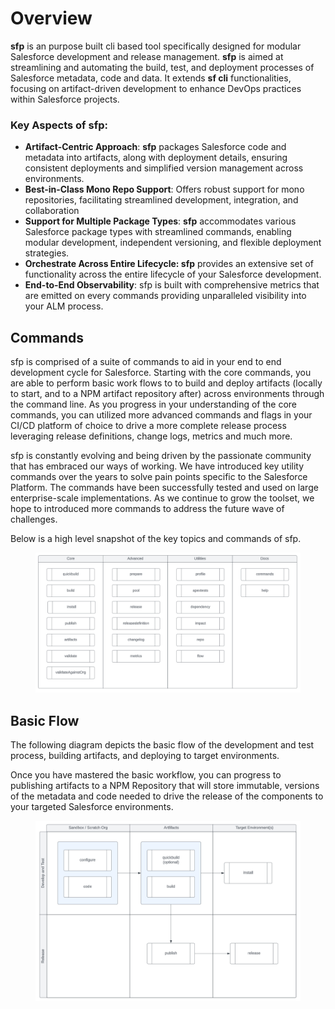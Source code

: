 # Overview

**sfp** is an purpose built cli based tool specifically designed for modular Salesforce development and release management.   **sfp** is aimed at streamlining and automating the build, test, and deployment processes of Salesforce metadata,  code and data. It extends **sf cli** functionalities, focusing on artifact-driven development to enhance DevOps practices within Salesforce projects.

### Key Aspects of sfp:

* **Artifact-Centric Approach**: **sfp** packages Salesforce code and metadata into artifacts, along with deployment details, ensuring consistent deployments and simplified version management across environments.
* **Best-in-Class Mono Repo Support**: Offers robust support for mono repositories, facilitating streamlined development, integration, and collaboration&#x20;
* **Support for Multiple Package Types**: **sfp** accommodates various Salesforce package types with streamlined commands, enabling modular development, independent versioning, and flexible deployment strategies.
* **Orchestrate Across Entire Lifecycle:  sfp** provides an extensive set of functionality across the entire lifecycle of your Salesforce development.
* **End-to-End Observability**:  sfp is built with comprehensive metrics that are emitted on every commands providing unparalleled visibility into your ALM process.

## Commands

sfp is comprised of a suite of commands to aid in your end to end development cycle for Salesforce.  Starting with the core commands, you are able to perform  basic work flows to to build and deploy artifacts (locally to start, and to a NPM artifact repository after) across environments through the command line.  As you progress in your understanding of the core commands, you can utilized more advanced commands and flags in your CI/CD platform of choice to drive a more complete release process leveraging release definitions, change logs, metrics and much more. &#x20;

sfp is constantly evolving and being driven by the passionate community that has embraced our ways of working.  We have introduced key utility commands over the years to solve pain points specific to the Salesforce Platform.  The commands have been successfully tested and used on large enterprise-scale implementations.  As we continue to grow the toolset, we hope to introduced more commands to address the future wave of challenges.&#x20;

Below is a high level snapshot of the key topics and commands of sfp.

<figure><img src=".gitbook/assets/image (18).png" alt=""><figcaption></figcaption></figure>

## Basic Flow

The following diagram depicts the basic flow of the development and test process, building artifacts, and deploying to target environments.

Once you have mastered the basic workflow, you can progress to publishing artifacts to a NPM Repository that will store immutable, versions of the metadata and code needed to drive the release of the components to your targeted Salesforce environments.

<figure><img src=".gitbook/assets/image.png" alt=""><figcaption></figcaption></figure>
